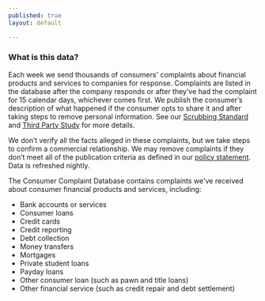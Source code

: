 ```yaml
---
published: true
layout: default

---
```


### What is this data?

Each week we send thousands of consumers' complaints about financial products and services to companies for response. Complaints are listed in the database after the company responds or after they’ve had the complaint for 15 calendar days, whichever comes first. We publish the consumer’s description of what happened if the consumer opts to share it and after taking steps to remove personal information. See our [Scrubbing Standard](http://files.consumerfinance.gov/a/assets/201503_cfpb_Narrative-Scrubbing-Standard.pdf) and [Third Party Study](http://files.consumerfinance.gov/f/201509_cfpb_evaluation-of-narrative-scrubbing-standard-and-process.pdf) for more details.

We don’t verify all the facts alleged in these complaints, but we take steps to confirm a commercial relationship. We may remove complaints if they don’t meet all of the publication criteria as defined in our [policy statement](http://files.consumerfinance.gov/f/201303_cfpb_Final-Policy-Statement-Disclosure-of-Consumer-Complaint-Data.pdf). Data is refreshed nightly.

The Consumer Complaint Database contains complaints we've received about consumer financial products and services, including:

- Bank accounts or services
- Consumer loans
- Credit cards
- Credit reporting
- Debt collection
- Money transfers
- Mortgages
- Private student loans
- Payday loans
- Other consumer loan (such as pawn and title loans)
- Other financial service (such as credit repair and debt settlement)

<body id="overview"></body>
